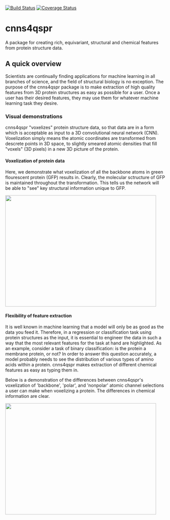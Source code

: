 [![Build Status](https://travis-ci.org/CNNs4QSPR/cnns4qspr.svg?branch=master)](https://travis-ci.org/CNNs4QSPR/cnns4qspr) [![Coverage Status](https://coveralls.io/repos/github/CNNs4QSPR/cnns4qspr/badge.svg?branch=master)](https://coveralls.io/github/CNNs4QSPR/cnns4qspr?branch=master)
# cnns4qspr
A package for creating rich, equivariant, structural and chemical features from protein structure data. 

## A quick overview
Scientists are continually finding applications for machine learning in all branches of science, and the field of structural biology is no exception. The purpose of the cnns4qspr package is to make extraction of high quality features from 3D protein structures as easy as possible for a user. Once a user has their desired features, they may use them for whatever machine learning task they desire. 



### Visual demonstrations

cnns4qspr "voxelizes" protein structure data, so that data are in a form which is acceptable as input to a 3D convolutional neural network (CNN). Voxelization simply means the atomic coordinates are transformed from descrete points in 3D space, to slightly smeared atomic densities that fill "voxels" (3D pixels) in a new 3D picture of the protein. 

#### Voxelization of protein data
Here, we demonstrate what voxelization of all the backbone atoms in green flourescent protein (GFP) results in. Clearly, the molecular sctructure of GFP is maintained throughout the transformation. This tells us the network will be able to "see" key structural information unique to GFP.

<img style="float: center;" src="cnns4qspr/figs/backbone_exploded.gif" width="475" height="350" />

#### Flexibility of feature extraction
It is well known in machine learning that a model will only be as good as the data you feed it. Therefore, in a regression or classification task using protein structures as the input, it is essential to engineer the data in such a way that the most relevant features for the task at hand are highlighted. As an example, consider a task of binary classification: is the protein a membrane protein, or not? In order to answer this question accurately, a model probably needs to see the distribution of various types of amino acids within a protein. cnns4qspr makes extraction of different chemical features as easy as typing them in. 

Below is a demonstration of the differences between cnns4qspr's voxelization of 'backbone', 'polar', and 'nonpolar' atomic channel selections a user can make when voxelizing a protein. The differences in chemical information are clear. 

<img style="float: center;" src="cnns4qspr/figs/polar_nonpolar_backbone.gif" width="475" height="350" />
